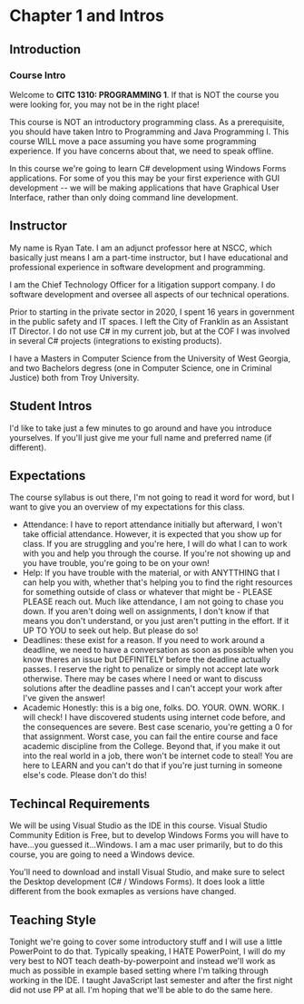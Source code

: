 # Chapter 1 and Intros 

## Introduction

### Course Intro

Welcome to __CITC 1310: PROGRAMMING 1__.  If that is NOT the course you were looking for, you may not be in the right place!  

This course is NOT an introductory programming class.  As a prerequisite, you should have taken Intro to Programming and Java Programming I.  This course WILL move a pace assuming you have some programming experience. If you have concerns about that, we need to speak offline.

In this course we're going to learn C# development using Windows Forms applications. For some of you this may be your first experience with GUI development -- we will be making applications that have Graphical User Interface, rather than only doing command line development.  

## Instructor 

My name is Ryan Tate. I am an adjunct professor here at NSCC, which basically just means I am a part-time instructor, but I have educational and professional experience in software development and programming. 

I am the Chief Technology Officer for a litigation support company. I do software development and oversee all aspects of our technical operations.

Prior to starting in the private sector in 2020, I spent 16 years in government in the public safety and IT spaces.  I left the City of Franklin as an Assistant IT Director.  I do not use C# in my current job, but at the COF I was involved in several C# projects (integrations to existing products).

I have a Masters in Computer Science from the University of West Georgia, and two Bachelors degress (one in Computer Science, one in Criminal Justice) both from Troy University.

## Student Intros 

I'd like to take just a few minutes to go around and have you introduce yourselves.  If you'll just give me your full name and preferred name (if different).

## Expectations 

The course syllabus is out there, I'm not going to read it word for word, but I want to give you an overview of my expectations for this class.

- Attendance: I have to report attendance initially but afterward, I won't take official attendance. However, it is expected that you show up for class. If you are struggling and you're here, I will do what I can to work with you and help you through the course. If you're not showing up and you have trouble, you're going to be on your own!
- Help: If you have trouble with the material, or with ANYTTHING that I can help you with, whether that's helping you to find the right resources for something outside of class or whatever that might be - PLEASE PLEASE reach out. Much like attendance, I am not going to chase you down. If you aren't doing well on assignments, I don't know if that means you don't understand, or you just aren't putting in the effort. If it UP TO YOU to seek out help. But please do so!
- Deadlines: these exist for a reason. If you need to work around a deadline, we need to have a conversation as soon as possible when you know theres an issue but DEFINITELY before the deadline actually passes. I reserve the right to penalize or simply not accept late work otherwise. There may be cases where I need or want to discuss solutions after the deadline passes and I can't accept your work after I've given the answer!
- Academic Honestly: this is a big one, folks. DO. YOUR. OWN. WORK.  I will check!  I have discovered students using internet code before, and the consequences are severe. Best case scenario, you're getting a 0 for that assignment.  Worst case, you can fail the entire course and face academic discipline from the College. Beyond that, if you make it out into the real world in a job, there won't be internet code to steal!  You are here to LEARN and you can't do that if you're just turning in someone else's code. Please don't do this!

## Techincal Requirements

We will be using Visual Studio as the IDE in this course.  Visual Studio Community Edition is Free, but to develop Windows Forms you will have to have...you guessed it...Windows.  I am a mac user primarily, but to do this course, you are going to need a Windows device.

You'll need to download and install Visual Studio, and make sure to select the Desktop development (C# / Windows Forms). It does look a little different from the book exmaples as versions have changed.

## Teaching Style

Tonight we're going to cover some introductory stuff and I will use a little PowerPoint to do that. Typically speaking, I HATE PowerPoint, I will do my very best to NOT teach death-by-powerpoint and instead we'll work as much as possible in example based setting where I'm talking through working in the IDE. I taught JavaScript last semester and after the first night did not use PP at all. I'm hoping that we'll be able to do the same here.

